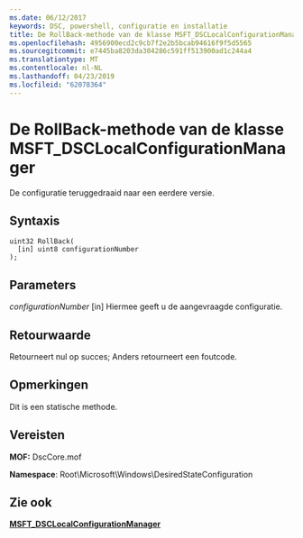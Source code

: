 ```yaml
---
ms.date: 06/12/2017
keywords: DSC, powershell, configuratie en installatie
title: De RollBack-methode van de klasse MSFT_DSCLocalConfigurationManager
ms.openlocfilehash: 4956900ecd2c9cb7f2e2b5bcab94616f9f5d5565
ms.sourcegitcommit: e7445ba8203da304286c591ff513900ad1c244a4
ms.translationtype: MT
ms.contentlocale: nl-NL
ms.lasthandoff: 04/23/2019
ms.locfileid: "62078364"
---
```

# <a name="rollback-method-of-the-msftdsclocalconfigurationmanager-class"></a>De RollBack-methode van de klasse MSFT_DSCLocalConfigurationManager

De configuratie teruggedraaid naar een eerdere versie.

## <a name="syntax"></a>Syntaxis

```mof
uint32 RollBack(
  [in] uint8 configurationNumber
);
```

## <a name="parameters"></a>Parameters

*configurationNumber* \[in\] Hiermee geeft u de aangevraagde configuratie.

## <a name="return-value"></a>Retourwaarde

Retourneert nul op succes; Anders retourneert een foutcode.

## <a name="remarks"></a>Opmerkingen

Dit is een statische methode.

## <a name="requirements"></a>Vereisten

**MOF:** DscCore.mof

**Namespace**: Root\Microsoft\Windows\DesiredStateConfiguration

## <a name="see-also"></a>Zie ook

[**MSFT_DSCLocalConfigurationManager**](msft-dsclocalconfigurationmanager.md)